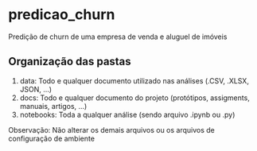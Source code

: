# predicao_churn
Predição de churn de uma empresa de venda e aluguel de imóveis

Organização das pastas
----
1. data: Todo e qualquer documento utilizado nas análises (.CSV, .XLSX, JSON, ...)
2. docs: Todo e qualquer documento do projeto (protótipos, assigments, manuais, artigos, ...)
3. notebooks: Toda a qualquer análise (sendo arquivo .ipynb ou .py) 

Observação: Não alterar os demais arquivos ou os arquivos de configuração de ambiente
